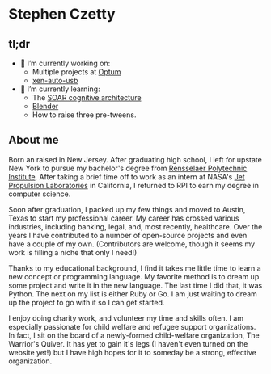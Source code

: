 # Stephen Czetty #

## tl;dr ##

- 🔭 I’m currently working on:
  - Multiple projects at [Optum](https://optum.com/)
  - [xen-auto-usb](https://github.com/stephen-czetty/xen-auto-usb)
- 🌱 I’m currently learning:
  - The [SOAR cognitive architecture](https://soar.eecs.umich.edu/)
  - [Blender](https://blender.org/)
  - How to raise three pre-tweens.

## About me ##

Born an raised in New Jersey.  After graduating high school, I left for upstate New York to pursue my bachelor's
degree from [Rensselaer Polytechnic Institute](https://rpi.edu).  After taking a brief time off to work as an intern at
NASA's [Jet Propulsion Laboratories](https://jpl.nasa.gov) in California, I returned to RPI to earn my degree in computer science.

Soon after graduation, I packed up my few things and moved to Austin, Texas to start my professional career.  My career has crossed
various industries, including banking, legal, and, most recently, healthcare.  Over the years I have contributed to a number of
open-source projects and even have a couple of my own.  (Contributors are welcome, though it seems my work is filling a niche that only
I need!)

Thanks to my educational background, I find it takes me little time to learn a new concept or programming language.  My favorite method
is to dream up some project and write it in the new language.  The last time I did that, it was Python.  The next on my list is
either Ruby or Go.  I am just waiting to dream up the project to go with it so I can get started.

I enjoy doing charity work, and volunteer my time and skills often.  I am especially passionate for child welfare and refugee support
organizations.  In fact, I sit on the board of a newly-formed child-welfare organization, The Warrior's Quiver.  It has yet to gain
it's legs (I haven't even turned on the website yet!) but I have high hopes for it to someday be a strong, effective organization.

<!--
**stephen-czetty/stephen-czetty** is a ✨ _special_ ✨ repository because its `README.md` (this file) appears on your GitHub profile.

Here are some ideas to get you started:

- 🔭 I’m currently working on ...
- 🌱 I’m currently learning ...
- 👯 I’m looking to collaborate on ...
- 🤔 I’m looking for help with ...
- 💬 Ask me about ...
- 📫 How to reach me: ...
- 😄 Pronouns: ...
- ⚡ Fun fact: ...
-->
